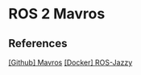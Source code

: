 # ROS 2 Mavros

## References
[[Github] Mavros](https://github.com/mavlink/mavros/blob/ros2/mavros/README.md)
[[Docker] ROS-Jazzy](https://hub.docker.com/_/ros/tags?name=jazzy)

